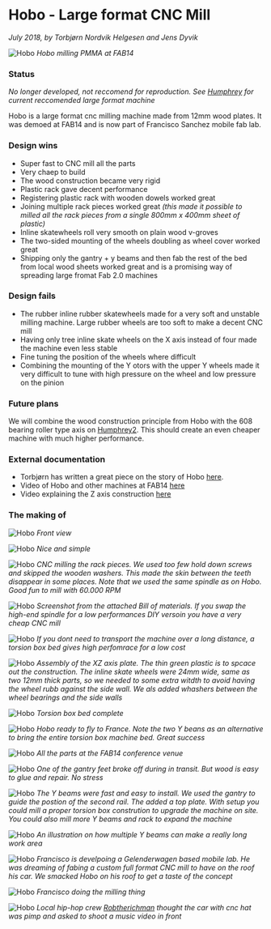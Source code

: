 # Hobo - Large format CNC Mill
*July 2018, by Torbjørn Nordvik Helgesen and Jens Dyvik*

![Hobo](./img/hobo-front-view.JPG)
*Hobo milling PMMA at FAB14*

### Status

*No longer developed, not reccomend for reproduction. See [Humphrey](https://github.com/fellesverkstedet/fabricatable-machines/blob/master/humphrey-large-format-cnc/README.md) for current reccomended large format machine*

Hobo is a large format cnc milling machine made from 12mm wood plates. It was demoed at FAB14 and is now part of Francisco Sanchez mobile fab lab.

### Design wins

* Super fast to CNC mill all the parts
* Very chaep to build
* The wood construction became very rigid
* Plastic rack gave decent performance
* Registering plastic rack with wooden dowels worked great
* Joining multiple rack pieces worked great *(this made it possible to milled all the rack pieces from a single 800mm x 400mm sheet of plastic)*
* Inline skatewheels roll very smooth on plain wood v-groves
* The two-sided mounting of the wheels doubling as wheel cover worked great
* Shipping only the gantry + y beams and then fab the rest of the bed from local wood sheets worked great and is a promising way of spreading large fromat Fab 2.0 machines

### Design fails

* The rubber inline rubber skatewheels made for a very soft and unstable milling machine. Large rubber wheels are too soft to make a decent CNC mill
* Having only tree inline skate wheels on the X axis instead of four made the machine even less stable
* Fine tuning the position of the wheels where difficult
* Combining the mounting of the Y  otors with the upper Y wheels made it very difficult to tune with high pressure on the wheel and low pressure on the pinion

### Future plans

We will combine the wood construction principle from Hobo with the 608 bearing roller type axis on [Humphrey2](https://github.com/fellesverkstedet/fabricatable-machines/blob/master/humphrey-large-format-cnc/README.md). This should create an even cheaper machine with much higher performance.

### External documentation

* Torbjørn has written a great piece on the story of Hobo [here](http://www.thnordvik.com/touluse).
* Video of Hobo and other machines at FAB14 [here](https://youtu.be/syCI9m8QGj4)
* Video explaining the Z axis construction [here](https://youtu.be/7Ns-z3jZd3Q)

### The making of
![Hobo](./img/hobo-drawing-front.jpg)
*Front view*

![Hobo](./img/hobo-drawing-perspective.jpg)
*Nice and simple*

![Hobo](./img/hobo-milling-rack.jpg)
*CNC milling the rack pieces. We used too few hold down screws and skipped the wooden washers. This made the skin between the teeth disappear in some places. Note that we used the same spindle as on Hobo. Good fun to mill with 60.000 RPM*

![Hobo](./img/hobo-bom-screenshot.jpg)
*Screenshot from the attached Bill of materials. If you swap the high-end spindle for a low performances DIY versoin you have a very cheap CNC mill*

![Hobo](./img/hobo-torsion-box-bed.jpg)
*If you dont need to transport the machine over a long distance, a torsion box bed gives high perfomrace for a low cost*

![Hobo](./img/hobo-assembling-x-z-plate.jpg)
*Assembly of the XZ axis plate. The thin green plastic is to spcace out the construction. The inline skate wheels were 24mm wide, same as two 12mm thick parts, so we needed to some extra witdth to avoid having the wheel rubb against the side wall. We als added whashers between the wheel bearings and the side walls*

![Hobo](./img/hobo-perspective-view.jpg)
*Torsion box bed complete*

![Hobo](./img/hobo-gantry-and-rails-ready-for-shipping.jpg)
*Hobo ready to fly to France. Note the two Y beans as an alternative to bring the entire torsion box machine bed. Great success*

![Hobo](./img/hobo-parts-after-shipping.jpg)
*All the parts at the FAB14 conference venue*

![Hobo](./img/hobo-repair.jpg)
*One of the gantry feet broke off during in transit. But wood is easy to glue and repair. No stress*

![Hobo](./img/hobo-assembling-y-beams.jpg)
*The Y beams were fast and easy to install. We used the gantry to guide the postion of the second rail. The added a top plate. With setup you could mill a proper torsion box constrution to upgrade the machine on site. You could also mill more Y beams and rack to expand the machine*

![Hobo](./img/hobo-drawing-extended.jpg)
*An illustration on how multiple Y beams can make a really long work area*

![Hobo](./img/hobo-on-franciscos-gelenderwagen.jpg)
*Francisco is develpoing a Gelenderwagen based mobile lab. He was dreaming of fabing a custom full format CNC mill to have on the roof his car. We smacked Hobo on his roof to get a taste of the concept*

![Hobo](./img/hobo-fran-changing-bits.jpg)
*Francisco doing the milling thing*

![Hobo](./img/hobo-with-local-hiphop-crew-rob-the-richman.jpg)
*Local hip-hop crew [Robtherichman](https://www.youtube.com/user/HGoonVEVO/videos) thought the car with cnc hat was pimp and asked to shoot a music video in front*
